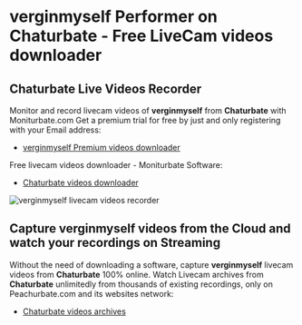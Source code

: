 # verginmyself Performer on Chaturbate - Free LiveCam videos downloader

## Chaturbate Live Videos Recorder

Monitor and record livecam videos of **verginmyself** from **Chaturbate** with Moniturbate.com
Get a premium trial for free by just and only registering with your Email address:
* [verginmyself Premium videos downloader](https://moniturbate.com/request-demo-licence-key.html)

Free livecam videos downloader - Moniturbate Software:
* [Chaturbate videos downloader](https://moniturbate.com/moniturbate-download-software.html)

![verginmyself livecam videos recorder](https://peachurnet.com/templates/moniturbate-software.png)


## Capture verginmyself videos from the Cloud and watch your recordings on Streaming

Without the need of downloading a software, capture **verginmyself** livecam videos from **Chaturbate** 100% online.
Watch Livecam archives from **Chaturbate** unlimitedly from thousands of existing recordings, only on Peachurbate.com and its websites network:
* [Chaturbate videos archives](https://peachurnet.com/)